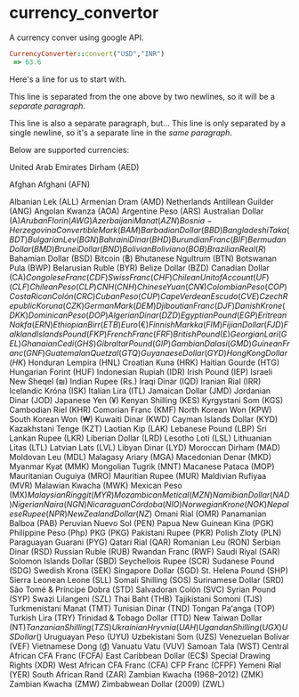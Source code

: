 # currency_convertor

A currency conver using google API.

```ruby
CurrencyConverter::convert("USD","INR")
 => 63.6 
```
Here's a line for us to start with.

This line is separated from the one above by two newlines, so it will be a *separate paragraph*.

This line is also a separate paragraph, but...
This line is only separated by a single newline, so it's a separate line in the *same paragraph*.

Below are supported currencies:

United Arab Emirates Dirham (AED) 

Afghan Afghani (AFN) 

Albanian Lek (ALL)
Armenian Dram (AMD)
Netherlands Antillean Guilder (ANG)
Angolan Kwanza (AOA)
Argentine Peso (ARS)
Australian Dollar (A$)
Aruban Florin (AWG)
Azerbaijani Manat (AZN)
Bosnia-Herzegovina Convertible Mark (BAM)
Barbadian Dollar (BBD)
Bangladeshi Taka (BDT)
Bulgarian Lev (BGN)
Bahraini Dinar (BHD)
Burundian Franc (BIF)
Bermudan Dollar (BMD)
Brunei Dollar (BND)
Bolivian Boliviano (BOB)
Brazilian Real (R$)
Bahamian Dollar (BSD)
Bitcoin (฿)
Bhutanese Ngultrum (BTN)
Botswanan Pula (BWP)
Belarusian Ruble (BYR)
Belize Dollar (BZD)
Canadian Dollar (CA$)
Congolese Franc (CDF)
Swiss Franc (CHF)
Chilean Unit of Account (UF) (CLF)
Chilean Peso (CLP)
CNH (CNH)
Chinese Yuan (CN¥)
Colombian Peso (COP)
Costa Rican Colón (CRC)
Cuban Peso (CUP)
Cape Verdean Escudo (CVE)
Czech Republic Koruna (CZK)
German Mark (DEM)
Djiboutian Franc (DJF)
Danish Krone (DKK)
Dominican Peso (DOP)
Algerian Dinar (DZD)
Egyptian Pound (EGP)
Eritrean Nakfa (ERN)
Ethiopian Birr (ETB)
Euro (€)
Finnish Markka (FIM)
Fijian Dollar (FJD)
Falkland Islands Pound (FKP)
French Franc (FRF)
British Pound (£)
Georgian Lari (GEL)
Ghanaian Cedi (GHS)
Gibraltar Pound (GIP)
Gambian Dalasi (GMD)
Guinean Franc (GNF)
Guatemalan Quetzal (GTQ)
Guyanaese Dollar (GYD)
Hong Kong Dollar (HK$)
Honduran Lempira (HNL)
Croatian Kuna (HRK)
Haitian Gourde (HTG)
Hungarian Forint (HUF)
Indonesian Rupiah (IDR)
Irish Pound (IEP)
Israeli New Sheqel (₪)
Indian Rupee (Rs.)
Iraqi Dinar (IQD)
Iranian Rial (IRR)
Icelandic Króna (ISK)
Italian Lira (ITL)
Jamaican Dollar (JMD)
Jordanian Dinar (JOD)
Japanese Yen (¥)
Kenyan Shilling (KES)
Kyrgystani Som (KGS)
Cambodian Riel (KHR)
Comorian Franc (KMF)
North Korean Won (KPW)
South Korean Won (₩)
Kuwaiti Dinar (KWD)
Cayman Islands Dollar (KYD)
Kazakhstani Tenge (KZT)
Laotian Kip (LAK)
Lebanese Pound (LBP)
Sri Lankan Rupee (LKR)
Liberian Dollar (LRD)
Lesotho Loti (LSL)
Lithuanian Litas (LTL)
Latvian Lats (LVL)
Libyan Dinar (LYD)
Moroccan Dirham (MAD)
Moldovan Leu (MDL)
Malagasy Ariary (MGA)
Macedonian Denar (MKD)
Myanmar Kyat (MMK)
Mongolian Tugrik (MNT)
Macanese Pataca (MOP)
Mauritanian Ouguiya (MRO)
Mauritian Rupee (MUR)
Maldivian Rufiyaa (MVR)
Malawian Kwacha (MWK)
Mexican Peso (MX$)
Malaysian Ringgit (MYR)
Mozambican Metical (MZN)
Namibian Dollar (NAD)
Nigerian Naira (NGN)
Nicaraguan Córdoba (NIO)
Norwegian Krone (NOK)
Nepalese Rupee (NPR)
New Zealand Dollar (NZ$)
Omani Rial (OMR)
Panamanian Balboa (PAB)
Peruvian Nuevo Sol (PEN)
Papua New Guinean Kina (PGK)
Philippine Peso (Php)
PKG (PKG)
Pakistani Rupee (PKR)
Polish Zloty (PLN)
Paraguayan Guarani (PYG)
Qatari Rial (QAR)
Romanian Leu (RON)
Serbian Dinar (RSD)
Russian Ruble (RUB)
Rwandan Franc (RWF)
Saudi Riyal (SAR)
Solomon Islands Dollar (SBD)
Seychellois Rupee (SCR)
Sudanese Pound (SDG)
Swedish Krona (SEK)
Singapore Dollar (SGD)
St. Helena Pound (SHP)
Sierra Leonean Leone (SLL)
Somali Shilling (SOS)
Surinamese Dollar (SRD)
São Tomé &amp; Príncipe Dobra (STD)
Salvadoran Colón (SVC)
Syrian Pound (SYP)
Swazi Lilangeni (SZL)
Thai Baht (THB)
Tajikistani Somoni (TJS)
Turkmenistani Manat (TMT)
Tunisian Dinar (TND)
Tongan Paʻanga (TOP)
Turkish Lira (TRY)
Trinidad &amp; Tobago Dollar (TTD)
New Taiwan Dollar (NT$)
Tanzanian Shilling (TZS)
Ukrainian Hryvnia (UAH)
Ugandan Shilling (UGX)
US Dollar ($)
Uruguayan Peso (UYU)
Uzbekistani Som (UZS)
Venezuelan Bolívar (VEF)
Vietnamese Dong (₫)
Vanuatu Vatu (VUV)
Samoan Tala (WST)
Central African CFA Franc (FCFA)
East Caribbean Dollar (EC$)
Special Drawing Rights (XDR)
West African CFA Franc (CFA)
CFP Franc (CFPF)
Yemeni Rial (YER)
South African Rand (ZAR)
Zambian Kwacha (1968–2012) (ZMK)
Zambian Kwacha (ZMW)
Zimbabwean Dollar (2009) (ZWL)
